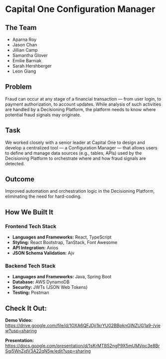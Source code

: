 # Capital One Configuration Manager

## The Team

- Aparna Roy
- Jason Chan
- Jillian Camp
- Samantha Glover
- Emilie Barniak
- Sarah Hershberger
- Leon Giang

## Problem

Fraud can occur at any stage of a financial transaction — from user login, to payment authorization, to account updates.
While analysis of such activities are handled by a Decisioning Platform, the platform needs to know where potential fraud signals may originate.

## Task

We worked closely with a senior leader at Capital One to design and develop a centralized tool — a Configuration Manager — that allows users to define and manage data sources (e.g., tables, APIs) used by the Decisioning Platform to orchestrate where and how fraud signals are detected.

## Outcome

Improved automation and orchestration logic in the Decisioning Platform, eliminating the need for hard-coding.

## How We Built It

### Frontend Tech Stack

- **Languages and Frameworks:** React, TypeScript
- **Styling:** React Bootstrap, TanStack, Font Awesome
- **API Integration:** Axios
- **JSON Schema Validation:** Ajv

### Backend Tech Stack

- **Languages and Frameworks:** Java, Spring Boot
- **Database:** AWS DynamoDB
- **Security:** JWTs (JSON Web Tokens)
- **Testing:** Postman

## Check It Out:

**Demo Video:** https://drive.google.com/file/d/1OXA6QFJDji1krYU02BBpknGINZUG1a9-/view?usp=sharing

**Presentation:** https://docs.google.com/presentation/d/1sKrMTB52ngP9X5mUMVpc3e8BrSgj5WnZjdV3A22qN5w/edit?usp=sharing
